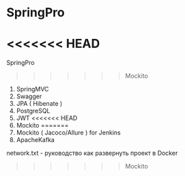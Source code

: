 # SpringPro
<<<<<<< HEAD
=======
 SpringPro
>>>>>>> Mockito
1. SpringMVC
2. Swagger
3. JPA ( Hibenate ) 
4. PostgreSQL
5. JWT
<<<<<<< HEAD
6. Mockito
=======
6. Mockito ( Jacoco/Allure ) for Jenkins
7. ApacheKafka

 network.txt - руководство как развернуть проект в Docker
>>>>>>> Mockito
